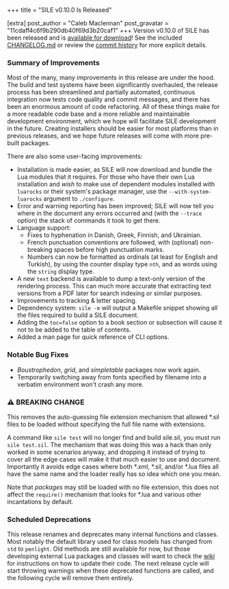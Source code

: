 +++
title = "SILE v0.10.0 Is Released"

[extra]
post_author = "Caleb Maclennan"
post_gravatar = "11cdaff4c6f9b290db40f69d3b20caf1"
+++
Version v0.10.0 of SILE has been released and is [available for download][release]! 
See the included [CHANGELOG.md][changelog] or review the [commit history][commits] for more explicit details.

### Summary of Improvements

Most of the many, many improvements in this release are under the hood.
The build and test systems have been significantly overhauled, the release process has been streamlined and partially automated, continuous integration now tests code quality and commit messages, and there has been an enormous amount of code refactoring.
All of these things make for a more readable code base and a more reliable and maintainable development environment, which we hope will facilitate SILE development in the future.
Creating installers should be easier for most platforms than in previous releases, and we hope future releases will come with more pre-built packages.

There are also some user-facing improvements:

* Installation is made easier, as SILE will now download and bundle the Lua modules that it requires.
  For those who have their own Lua installation and *wish* to make use of dependent modules installed with `luarocks` or their system's package manager, use the `--with-system-luarocks` argument to `./configure`.
* Error and warning reporting has been improved; SILE will now tell you where in the document any errors occurred and (with the `--trace` option) the stack of commands it took to get there.
* Language support:
    * Fixes to hyphenation in Danish, Greek, Finnish, and Ukrainian.
    * French punctuation conventions are followed, with (optional) non-breaking spaces before high punctuation marks.
    * Numbers can now be formatted as ordinals (at least for English and Turkish), by using the counter display type `nth`, and as words using the `string` display type.
* A new `text` backend is available to dump a text-only version of the rendering process.
  This can much more accurate that extracting text versions from a PDF later for search indexing or similar purposes.
* Improvements to tracking & letter spacing.
* Dependency system: `sile -m` will output a Makefile snippet showing all the files required to build a SILE document.
* Adding the `toc=false` option to a book section or subsection will cause it not to be added to the table of contents.
* Added a man page for quick reference of CLI options.

### Notable Bug Fixes

* *Boustrophedon*, *grid*, and *simpletable* packages now work again.
* Temporarily switching away from fonts specified by filename into a verbatim environment won't crash any more.

### ⚠ BREAKING CHANGE

This removes the auto-guessing file extension mechanism that allowed *.sil files to be loaded without specifying the full file name with extensions.

A command like `sile test` will no longer find and build sile.sil, you must run `sile test.sil`.
The mechanism that was doing this was a hack than only worked in some scenarios anyway, and dropping it instead of trying to cover all the edge cases will make it that much easier to use and document.
Importantly it avoids edge cases where both *.xml, *.sil, and/or *.lua files all have the same name and the loader really has so idea which one you mean.

Note that _packages_ may still be loaded with no file extension, this does not affect the `require()` mechanism that looks for *.lua and various other incantations by default.

### Scheduled Deprecations

This release renames and deprecates many internal functions and classes.
Most notably the default library used for class models has changed from `std` to `penlight`.
Old methods are still available for now, but those developing external Lua packages and classes will want to check the [wiki][wiki] for instructions on how to update their code.
The next release cycle will start throwing warnings when these deprecated functions are called, and the following cycle will remove them entirely.


  [release]: https://github.com/sile-typesetter/sile/releases/tag/v0.10.0
  [changelog]: https://github.com/sile-typesetter/sile/blob/master/CHANGELOG.md
  [commits]: https://github.com/sile-typesetter/sile/compare/v0.9.5...v0.10.0
  [wiki]: https://github.com/sile-typesetter/sile/wiki

